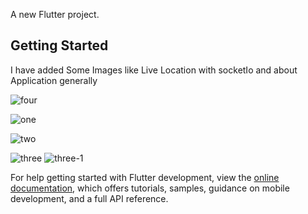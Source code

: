 A new Flutter project.

## Getting Started

I have added Some Images like Live Location with socketIo and about Application generally

![four](https://github.com/mohamedgit815/Flutter_commerce/assets/95017336/fb549b63-3857-4e3a-adbf-599603e5b9cc)

![one](https://github.com/mohamedgit815/Flutter_commerce/assets/95017336/ce3688a0-99fb-4453-9569-99a02c868c8c)

![two](https://github.com/mohamedgit815/Flutter_commerce/assets/95017336/7a8c7dfa-7472-4224-a51a-1f3f319de1d1)

![three](https://github.com/mohamedgit815/Flutter_commerce/assets/95017336/3da2125b-62f8-4474-a43c-eac5f422534b) ![three-1](https://github.com/mohamedgit815/Flutter_commerce/assets/95017336/7a4e4c6a-496b-4d59-ad97-22077333ad6a)


For help getting started with Flutter development, view the
[online documentation](https://docs.flutter.dev/), which offers tutorials,
samples, guidance on mobile development, and a full API reference.
